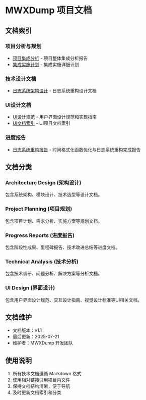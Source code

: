 # MWXDump 项目文档

## 文档索引

### 项目分析与规划
- [项目集成分析](project-integration-analysis.md) - 项目整体集成分析报告
- [集成实施计划](integration-implementation-plan.md) - 集成实施详细计划

### 技术设计文档
- [日志系统架构设计](architecture/logging-system-design.md) - 日志系统重构设计文档

### UI设计文档
- [UI设计规范](../ui/docs/ui-design-specification.md) - 用户界面设计规范和实现指南
- [UI文档索引](../ui/docs/README.md) - UI项目文档索引

### 进度报告
- [日志系统重构报告](progress/logging-system-refactor-report.md) - 时间格式化函数优化与日志系统重构完成报告

## 文档分类

### Architecture Design (架构设计)
包含系统架构、模块设计、技术选型等设计文档。

### Project Planning (项目规划)
包含项目计划、需求分析、实施方案等规划文档。

### Progress Reports (进度报告)
包含阶段性成果、里程碑报告、技术改进总结等进度文档。

### Technical Analysis (技术分析)
包含技术调研、问题分析、解决方案等分析文档。

### UI Design (界面设计)
包含用户界面设计规范、交互设计指南、视觉设计标准等UI相关文档。

## 文档维护

- 文档版本：v1.1
- 最后更新：2025-07-21
- 维护者：MWXDump 开发团队

## 使用说明

1. 所有技术文档遵循 Markdown 格式
2. 使用相对链接引用项目内文件
3. 保持文档结构清晰，便于导航
4. 及时更新文档索引和分类